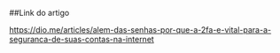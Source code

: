 ##Link do artigo

https://dio.me/articles/alem-das-senhas-por-que-a-2fa-e-vital-para-a-seguranca-de-suas-contas-na-internet 